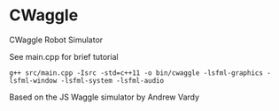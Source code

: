 # CWaggle
CWaggle Robot Simulator

See main.cpp for brief tutorial

`g++ src/main.cpp -Isrc -std=c++11 -o bin/cwaggle -lsfml-graphics -lsfml-window -lsfml-system -lsfml-audio`

Based on the JS Waggle simulator by Andrew Vardy
